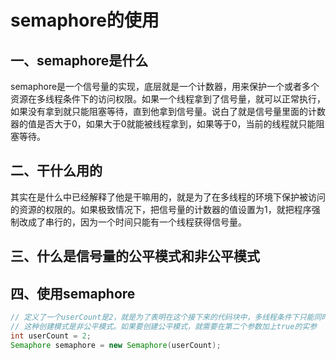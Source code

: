 # semaphore的使用

##  一、semaphore是什么

​		semaphore是一个信号量的实现，底层就是一个计数器，用来保护一个或者多个资源在多线程条件下的访问权限。如果一个线程拿到了信号量，就可以正常执行，如果没有拿到就只能阻塞等待，直到他拿到信号量。说白了就是信号量里面的计数器的值是否大于0，如果大于0就能被线程拿到，如果等于0，当前的线程就只能阻塞等待。



## 二、干什么用的

​		其实在是什么中已经解释了他是干嘛用的，就是为了在多线程的环境下保护被访问的资源的权限的。如果极致情况下，把信号量的计数器的值设置为1，就把程序强制改成了串行的，因为一个时间只能有一个线程获得信号量。



## 三、什么是信号量的公平模式和非公平模式



## 四、使用semaphore

~~~java
// 定义了一个userCount是2，就是为了表明在这个接下来的代码块中，多线程条件下只能同时有2个线程拿到信号量进行执行，其他的都得等待
// 这种创建模式是非公平模式。如果要创建公平模式，就需要在第二个参数加上true的实参
int userCount = 2;
Semaphore semaphore = new Semaphore(userCount);

~~~



